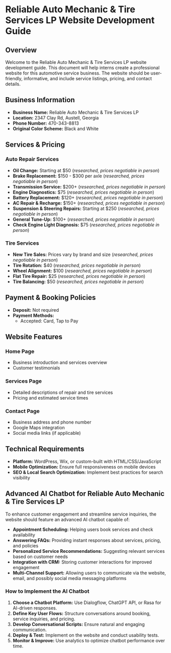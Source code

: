 # Reliable Auto Mechanic & Tire Services LP Website Development Guide

## Overview
Welcome to the Reliable Auto Mechanic & Tire Services LP website development guide. This document will help interns create a professional website for this automotive service business. The website should be user-friendly, informative, and include service listings, pricing, and contact details.

## Business Information
- **Business Name:** Reliable Auto Mechanic & Tire Services LP  
- **Location:** 2347 Clay Rd, Austell, Georgia  
- **Phone Number:** 470-343-8813  
- **Original Color Scheme:** Black and White  

## Services & Pricing

### **Auto Repair Services**
- **Oil Change:** Starting at $50 (*researched, prices negotiable in person*)  
- **Brake Replacement:** $150 - $300 per axle (*researched, prices negotiable in person*)  
- **Transmission Service:** $200+ (*researched, prices negotiable in person*)  
- **Engine Diagnostics:** $75 (*researched, prices negotiable in person*)  
- **Battery Replacement:** $120+ (*researched, prices negotiable in person*)  
- **AC Repair & Recharge:** $150+ (*researched, prices negotiable in person*)  
- **Suspension & Steering Repairs:** Starting at $250 (*researched, prices negotiable in person*)  
- **General Tune-Up:** $100+ (*researched, prices negotiable in person*)  
- **Check Engine Light Diagnosis:** $75 (*researched, prices negotiable in person*)  

### **Tire Services**
- **New Tire Sales:** Prices vary by brand and size (*researched, prices negotiable in person*)  
- **Tire Rotation:** $40 (*researched, prices negotiable in person*)  
- **Wheel Alignment:** $100 (*researched, prices negotiable in person*)  
- **Flat Tire Repair:** $25 (*researched, prices negotiable in person*)  
- **Tire Balancing:** $50 (*researched, prices negotiable in person*)  

## Payment & Booking Policies
- **Deposit:** Not required  
- **Payment Methods:**  
  - Accepted: Card, Tap to Pay  

## Website Features
### **Home Page**
- Business introduction and services overview  
- Customer testimonials  

### **Services Page**
- Detailed descriptions of repair and tire services  
- Pricing and estimated service times  

### **Contact Page**
- Business address and phone number  
- Google Maps integration  
- Social media links (if applicable)  

## Technical Requirements
- **Platform:** WordPress, Wix, or custom-built with HTML/CSS/JavaScript  
- **Mobile Optimization:** Ensure full responsiveness on mobile devices  
- **SEO & Local Search Optimization:** Implement best practices for search visibility  

## Advanced AI Chatbot for Reliable Auto Mechanic & Tire Services LP
To enhance customer engagement and streamline service inquiries, the website should feature an advanced AI chatbot capable of:
- **Appointment Scheduling:** Helping users book services and check availability  
- **Answering FAQs:** Providing instant responses about services, pricing, and policies  
- **Personalized Service Recommendations:** Suggesting relevant services based on customer needs  
- **Integration with CRM:** Storing customer interactions for improved engagement  
- **Multi-Channel Support:** Allowing users to communicate via the website, email, and possibly social media messaging platforms  

### **How to Implement the AI Chatbot**
1. **Choose a Chatbot Platform:** Use Dialogflow, ChatGPT API, or Rasa for AI-driven responses.  
2. **Define Key User Flows:** Structure conversations around booking, service inquiries, and pricing.  
3. **Develop Conversational Scripts:** Ensure natural and engaging communication.  
4. **Deploy & Test:** Implement on the website and conduct usability tests.  
5. **Monitor & Improve:** Use analytics to optimize chatbot performance over time.  

